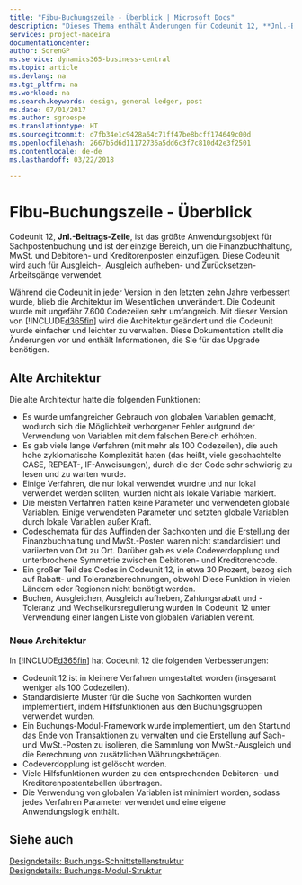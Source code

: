 ```yaml
---
title: "Fibu-Buchungszeile - Überblick | Microsoft Docs"
description: "Dieses Thema enthält Änderungen für Codeunit 12, **Jnl.-Beitrags-Zeile**, welche das größte Anwendungsobjekt für Sachpostenbuchung ist und der einzige Bereich, um in der Finanzbuchhaltung MwSt. und Debitoren- und Kreditorenposten einzufügen."
services: project-madeira
documentationcenter: 
author: SorenGP
ms.service: dynamics365-business-central
ms.topic: article
ms.devlang: na
ms.tgt_pltfrm: na
ms.workload: na
ms.search.keywords: design, general ledger, post
ms.date: 07/01/2017
ms.author: sgroespe
ms.translationtype: HT
ms.sourcegitcommit: d7fb34e1c9428a64c71ff47be8bcff174649c00d
ms.openlocfilehash: 2667b5d6d11172736a5dd6c3f7c810d42e3f2501
ms.contentlocale: de-de
ms.lasthandoff: 03/22/2018

---
```

# <a name="general-journal-post-line-overview"></a>Fibu-Buchungszeile - Überblick
Codeunit 12, **Jnl.-Beitrags-Zeile**, ist das größte Anwendungsobjekt für Sachpostenbuchung und ist der einzige Bereich, um die Finanzbuchhaltung, MwSt. und Debitoren- und Kreditorenposten einzufügen. Diese Codeunit wird auch für Ausgleich-, Ausgleich aufheben- und Zurücksetzen-Arbeitsgänge verwendet.  
  
Während die Codeunit in jeder Version in den letzten zehn Jahre verbessert wurde, blieb die Architektur im Wesentlichen unverändert. Die Codeunit wurde mit ungefähr 7.600 Codezeilen sehr umfangreich. Mit dieser Version von [!INCLUDE[d365fin](includes/d365fin_md.md)] wird die Architektur geändert und die Codeunit wurde einfacher und leichter zu verwalten. Diese Dokumentation stellt die Änderungen vor und enthält Informationen, die Sie für das Upgrade benötigen.  
  
## <a name="old-architecture"></a>Alte Architektur  
Die alte Architektur hatte die folgenden Funktionen:  
  
* Es wurde umfangreicher Gebrauch von globalen Variablen gemacht, wodurch sich die Möglichkeit verborgener Fehler aufgrund der Verwendung von Variablen mit dem falschen Bereich erhöhten.  
* Es gab viele lange Verfahren (mit mehr als 100 Codezeilen), die auch hohe zyklomatische Komplexität haten (das heißt, viele geschachtelte CASE, REPEAT-, IF-Anweisungen), durch die der Code sehr schwierig zu lesen und zu warten wurde.  
* Einige Verfahren, die nur lokal verwendet wurdne und nur lokal verwendet werden sollten, wurden nicht als lokale Variable markiert.  
* Die meisten Verfahren hatten keine Parameter und verwendeten globale Variablen. Einige verwendeten Parameter und setzten globale Variablen durch lokale Variablen außer Kraft.  
* Codeschemata für das Auffinden der Sachkonten und die Erstellung der Finanzbuchhaltung und MwSt.-Posten waren nicht standardisiert und variierten von Ort zu Ort. Darüber gab es viele Codeverdopplung und unterbrochene Symmetrie zwischen Debitoren- und Kreditorencode.  
* Ein großer Teil des Codes in Codeunit 12, in etwa 30 Prozent, bezog sich auf Rabatt- und Toleranzberechnungen, obwohl Diese Funktion in vielen Ländern oder Regionen nicht benötigt werden.  
* Buchen, Ausgleichen, Ausgleich aufheben, Zahlungsrabatt und -Toleranz und Wechselkursregulierung wurden in Codeunit 12 unter Verwendung einer langen Liste von globalen Variablen vereint.  
  
### <a name="new-architecture"></a>Neue Architektur  
In [!INCLUDE[d365fin](includes/d365fin_md.md)] hat Codeunit 12 die folgenden Verbesserungen:  
  
* Codeunit 12 ist in kleinere Verfahren umgestaltet worden (insgesamt weniger als 100 Codezeilen).  
* Standardisierte Muster für die Suche von Sachkonten wurden implementiert, indem Hilfsfunktionen aus den Buchungsgruppen verwendet wurden.  
* Ein Buchungs-Modul-Framework wurde implementiert, um den Startund das Ende von Transaktionen zu verwalten und die Erstellung auf Sach- und MwSt.-Posten zu isolieren, die Sammlung von MwSt.-Ausgleich und die Berechnung von zusätzlichen Währungsbeträgen.  
* Codeverdopplung ist gelöscht worden.  
* Viele Hilfsfunktionen wurden zu den entsprechenden Debitoren- und Kreditorenpostentabellen übertragen.  
* Die Verwendung von globalen Variablen ist minimiert worden, sodass jedes Verfahren Parameter verwendet und eine eigene Anwendungslogik enthält.  
  
## <a name="see-also"></a>Siehe auch  
[Designdetails: Buchungs-Schnittstellenstruktur](design-details-posting-interface-structure.md)   
[Designdetails: Buchungs-Modul-Struktur](design-details-posting-engine-structure.md)

